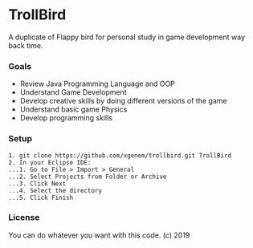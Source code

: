 # TrollBird
A duplicate of Flappy bird for personal study in game development way back time.

### Goals
* Review Java Programming Language and OOP
* Understand Game Development
* Develop creative skills by doing different versions of the game
* Understand basic game Physics
* Develop programming skills

### Setup
```
1. git clone https://github.com/xgenem/trollbird.git TrollBird
2. In your Eclipse IDE:
...1. Go to File > Import > General
...2. Select Projects from Folder or Archive
...3. Click Next
...4. Select the directory
...5. Click Finish
```
### License

You can do whatever you want with this code. (c) 2019


